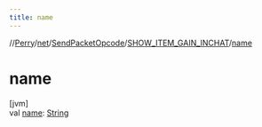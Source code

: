 ```yaml
---
title: name
---
```

//[Perry](../../../../index.html)/[net](../../index.html)/[SendPacketOpcode](../index.html)/[SHOW_ITEM_GAIN_INCHAT](index.html)/[name](name.html)



# name



[jvm]\
val [name](name.html): [String](https://kotlinlang.org/api/latest/jvm/stdlib/kotlin/-string/index.html)




